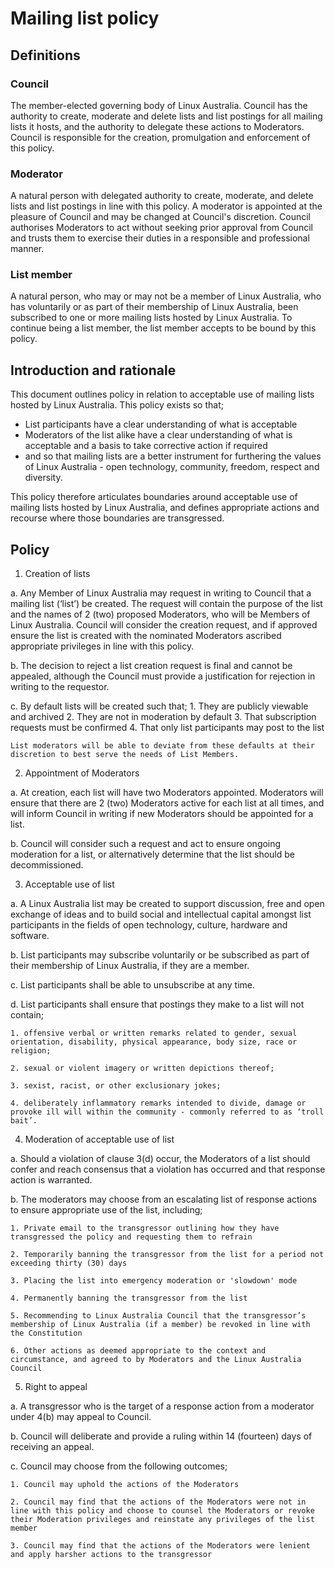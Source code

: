 # Mailing list policy
## Definitions
### Council
The member-elected governing body of Linux Australia. Council has the authority to create, moderate and delete lists and list postings for all mailing lists it hosts, and the authority to delegate these actions to Moderators. Council is responsible for the creation, promulgation and enforcement of this policy.

### Moderator
A natural person with delegated authority to create, moderate, and delete lists and list postings in line with this policy. A moderator is appointed at the pleasure of Council and may be changed at Council's discretion. Council authorises Moderators to act without seeking prior approval from Council and trusts them to exercise their duties in a responsible and professional manner.


### List member
A natural person, who may or may not be a member of Linux Australia, who has voluntarily or as part of their membership of Linux Australia, been subscribed to one or more mailing lists hosted by Linux Australia. To continue being a list member, the list member accepts to be bound by this policy.
## Introduction and rationale
This document outlines policy in relation to acceptable use of mailing lists hosted by Linux Australia. This policy exists so that;

* List participants have a clear understanding of what is acceptable
* Moderators of the list alike have a clear understanding of what is acceptable and a basis to take corrective action if required
* and so that mailing lists are a better instrument for furthering the values of Linux Australia - open technology, community, freedom, respect and diversity.


This policy therefore articulates boundaries around acceptable use of mailing lists hosted by Linux Australia, and defines appropriate actions and recourse where those boundaries are transgressed.

## Policy

1. Creation of lists

  a. Any Member of Linux Australia may request in writing to Council that a mailing list (‘list’) be created. The request will contain the purpose of the list and the names of 2 (two) proposed Moderators, who will be Members of Linux Australia. Council will consider the creation request, and if approved ensure the list is created with the nominated Moderators ascribed appropriate privileges in line with this policy.

  b. The decision to reject a list creation request is final and cannot be appealed, although the Council must provide a justification for rejection in writing to the requestor.

  c. By default lists will be created such that;
    1. They are publicly viewable and archived
    2. They are not in moderation by default
    3. That subscription requests must be confirmed
    4. That only list participants may post to the list

    List moderators will be able to deviate from these defaults at their discretion to best serve the needs of List Members.

2. Appointment of Moderators

  a. At creation, each list will have two Moderators appointed. Moderators will ensure that there are 2 (two) Moderators active for each list at all times, and will inform Council in writing if new Moderators should be appointed for a list.

  b. Council will consider such a request and act to ensure ongoing moderation for a list, or alternatively determine that the list should be decommissioned.

3. Acceptable use of list

  a. A Linux Australia list may be created to support discussion, free and open exchange of ideas and to build social and intellectual capital amongst list participants in the fields of open technology, culture, hardware and software.

  b. List participants may subscribe voluntarily or be subscribed as part of their membership of Linux Australia, if they are a member.

  c. List participants shall be able to unsubscribe at any time.

  d. List participants shall ensure that postings they make to a list will not contain;

    1. offensive verbal or written remarks related to gender, sexual orientation, disability, physical appearance, body size, race or religion;

    2. sexual or violent imagery or written depictions thereof;

    3. sexist, racist, or other exclusionary jokes;

    4. deliberately inflammatory remarks intended to divide, damage or provoke ill will within the community - commonly referred to as ‘troll bait’.

4. Moderation of acceptable use of list

  a. Should a violation of clause 3(d) occur, the Moderators of a list should confer and reach consensus that a violation has occurred and that response action is warranted.

  b. The moderators may choose from an escalating list of response actions to ensure appropriate use of the list, including;

    1. Private email to the transgressor outlining how they have transgressed the policy and requesting them to refrain

    2. Temporarily banning the transgressor from the list for a period not exceeding thirty (30) days

    3. Placing the list into emergency moderation or 'slowdown' mode

    4. Permanently banning the transgressor from the list

    5. Recommending to Linux Australia Council that the transgressor’s membership of Linux Australia (if a member) be revoked in line with the Constitution

    6. Other actions as deemed appropriate to the context and circumstance, and agreed to by Moderators and the Linux Australia Council

5. Right to appeal

  a. A transgressor who is the target of a response action from a moderator under 4(b) may appeal to Council.

  b. Council will deliberate and provide a ruling within 14 (fourteen) days of receiving an appeal.

  c. Council may choose from the following outcomes;

    1. Council may uphold the actions of the Moderators

    2. Council may find that the actions of the Moderators were not in line with this policy and choose to counsel the Moderators or revoke their Moderation privileges and reinstate any privileges of the list member

    3. Council may find that the actions of the Moderators were lenient and apply harsher actions to the transgressor
